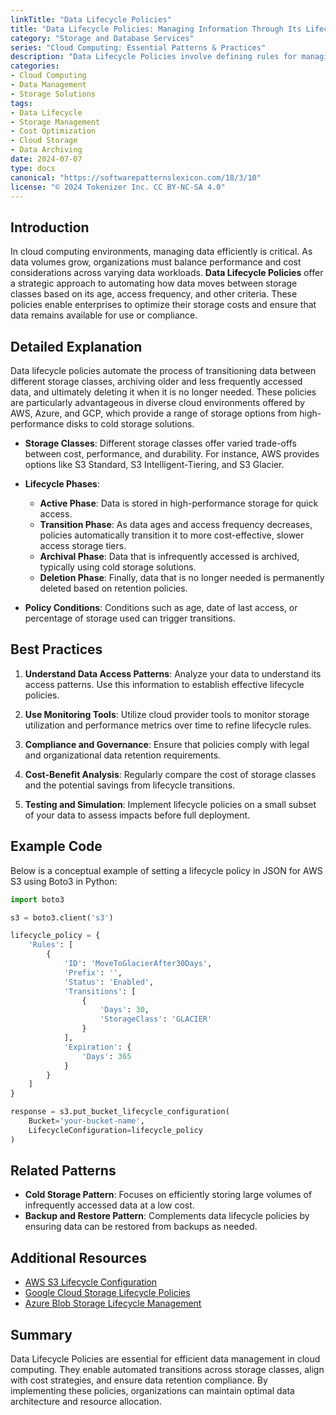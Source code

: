 ```yaml
---
linkTitle: "Data Lifecycle Policies"
title: "Data Lifecycle Policies: Managing Information Through Its Lifecycle"
category: "Storage and Database Services"
series: "Cloud Computing: Essential Patterns & Practices"
description: "Data Lifecycle Policies involve defining rules for managing data transitions across different storage classes and archival processes over time, ensuring efficient use of storage resources and optimized cost management in cloud environments."
categories:
- Cloud Computing
- Data Management
- Storage Solutions
tags:
- Data Lifecycle
- Storage Management
- Cost Optimization
- Cloud Storage
- Data Archiving
date: 2024-07-07
type: docs
canonical: "https://softwarepatternslexicon.com/18/3/10"
license: "© 2024 Tokenizer Inc. CC BY-NC-SA 4.0"
---
```


## Introduction

In cloud computing environments, managing data efficiently is critical. As data volumes grow, organizations must balance performance and cost considerations across varying data workloads. **Data Lifecycle Policies** offer a strategic approach to automating how data moves between storage classes based on its age, access frequency, and other criteria. These policies enable enterprises to optimize their storage costs and ensure that data remains available for use or compliance.

## Detailed Explanation

Data lifecycle policies automate the process of transitioning data between different storage classes, archiving older and less frequently accessed data, and ultimately deleting it when it is no longer needed. These policies are particularly advantageous in diverse cloud environments offered by AWS, Azure, and GCP, which provide a range of storage options from high-performance disks to cold storage solutions.

- **Storage Classes**: Different storage classes offer varied trade-offs between cost, performance, and durability. For instance, AWS provides options like S3 Standard, S3 Intelligent-Tiering, and S3 Glacier.
  
- **Lifecycle Phases**: 
  - **Active Phase**: Data is stored in high-performance storage for quick access.
  - **Transition Phase**: As data ages and access frequency decreases, policies automatically transition it to more cost-effective, slower access storage tiers.
  - **Archival Phase**: Data that is infrequently accessed is archived, typically using cold storage solutions.
  - **Deletion Phase**: Finally, data that is no longer needed is permanently deleted based on retention policies.

- **Policy Conditions**: Conditions such as age, date of last access, or percentage of storage used can trigger transitions.

## Best Practices

1. **Understand Data Access Patterns**: Analyze your data to understand its access patterns. Use this information to establish effective lifecycle policies.

2. **Use Monitoring Tools**: Utilize cloud provider tools to monitor storage utilization and performance metrics over time to refine lifecycle rules.

3. **Compliance and Governance**: Ensure that policies comply with legal and organizational data retention requirements.

4. **Cost-Benefit Analysis**: Regularly compare the cost of storage classes and the potential savings from lifecycle transitions.

5. **Testing and Simulation**: Implement lifecycle policies on a small subset of your data to assess impacts before full deployment.

## Example Code

Below is a conceptual example of setting a lifecycle policy in JSON for AWS S3 using Boto3 in Python:

```python
import boto3

s3 = boto3.client('s3')

lifecycle_policy = {
    'Rules': [
        {
            'ID': 'MoveToGlacierAfter30Days',
            'Prefix': '',
            'Status': 'Enabled',
            'Transitions': [
                {
                    'Days': 30,
                    'StorageClass': 'GLACIER'
                }
            ],
            'Expiration': {
                'Days': 365
            }
        }
    ]
}

response = s3.put_bucket_lifecycle_configuration(
    Bucket='your-bucket-name',
    LifecycleConfiguration=lifecycle_policy
)
```

## Related Patterns

- **Cold Storage Pattern**: Focuses on efficiently storing large volumes of infrequently accessed data at a low cost.
- **Backup and Restore Pattern**: Complements data lifecycle policies by ensuring data can be restored from backups as needed.

## Additional Resources

- [AWS S3 Lifecycle Configuration](https://docs.aws.amazon.com/AmazonS3/latest/dev/object-lifecycle-mgmt.html)
- [Google Cloud Storage Lifecycle Policies](https://cloud.google.com/storage/docs/lifecycle)
- [Azure Blob Storage Lifecycle Management](https://learn.microsoft.com/en-us/azure/storage/blobs/storage-lifecycle-management-concepts)

## Summary

Data Lifecycle Policies are essential for efficient data management in cloud computing. They enable automated transitions across storage classes, align with cost strategies, and ensure data retention compliance. By implementing these policies, organizations can maintain optimal data architecture and resource allocation.
